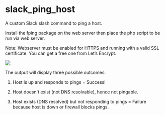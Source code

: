 # slack_ping_host
A custom Slack slash command to ping a host.

Install the fping package on the web server then place the php script to be run via web server.

Note: Webserver must be enabled for HTTPS and running with a valid SSL certificate. You can get a free one from Let’s Encrypt.

<img src="http://zappy.jaredlog.com/slack_pings_output.png"></a>

The output will display three possible outcomes:

1) Host is up and responds to pings = Success!

2) Host doesn't exist (not DNS resolvable), hence not pingable.

3) Host exists (DNS resolved) but not responding to pings = Failure because host is down or firewall blocks pings.
